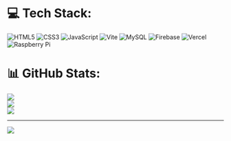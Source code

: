 
# 💻 Tech Stack:
![HTML5](https://img.shields.io/badge/html5-%23E34F26.svg?style=for-the-badge&logo=html5&logoColor=white) ![CSS3](https://img.shields.io/badge/css3-%231572B6.svg?style=for-the-badge&logo=css3&logoColor=white) ![JavaScript](https://img.shields.io/badge/javascript-%23323330.svg?style=for-the-badge&logo=javascript&logoColor=%23F7DF1E) ![Vite](https://img.shields.io/badge/vite-%23646CFF.svg?style=for-the-badge&logo=vite&logoColor=white) ![MySQL](https://img.shields.io/badge/mysql-4479A1.svg?style=for-the-badge&logo=mysql&logoColor=white) ![Firebase](https://img.shields.io/badge/firebase-%23039BE5.svg?style=for-the-badge&logo=firebase) ![Vercel](https://img.shields.io/badge/vercel-%23000000.svg?style=for-the-badge&logo=vercel&logoColor=white) ![Raspberry Pi](https://img.shields.io/badge/-Raspberry_Pi-C51A4A?style=for-the-badge&logo=Raspberry-Pi)
# 📊 GitHub Stats:
![](https://github-readme-stats.vercel.app/api?username=pixormdev&theme=dark&hide_border=true&include_all_commits=false&count_private=true)<br/>
![](https://github-readme-streak-stats.herokuapp.com/?user=pixormdev&theme=dark&hide_border=true)<br/>
![](https://github-readme-stats.vercel.app/api/top-langs/?username=pixormdev&theme=dark&hide_border=true&include_all_commits=false&count_private=true&layout=compact)

---
[![](https://visitcount.itsvg.in/api?id=pixormdev&icon=2&color=13)](https://visitcount.itsvg.in)

<!-- Proudly created with GPRM ( https://gprm.itsvg.in ) -->
